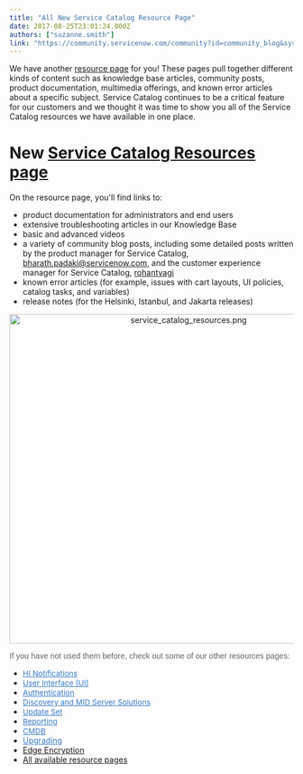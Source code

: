 ```yaml
---
title: "All New Service Catalog Resource Page"
date: 2017-08-25T23:01:24.000Z
authors: ["suzanne.smith"]
link: "https://community.servicenow.com/community?id=community_blog&sys_id=706ceaa1dbd0dbc01dcaf3231f961914"
---
```

<p>We have another <a title="i.service-now.com/kb_view.do?sysparm_article=KB0540930" href="https://hi.service-now.com/kb_view.do?sysparm_article=KB0540930">resource page</a> for you! These pages pull together different kinds of content such as knowledge base articles, community posts, product documentation, multimedia offerings, and known error articles about a specific subject. Service Catalog continues to be a critical feature for our customers and we thought it was time to show you all of the Service Catalog resources we have available in one place.</p><p></p><h1>New <a title="i.service-now.com/kb_view.do?sysparm_article=KB0546914" href="https://hi.service-now.com/kb_view.do?sysparm_article=KB0546914">Service Catalog Resources page</a></h1><p>On the resource page, you'll find links to:</p><ul><li>product documentation for administrators and end users</li><li>extensive troubleshooting articles in our Knowledge Base</li><li>basic and advanced videos</li><li>a variety of community blog posts, including some detailed posts written by the product manager for Service Catalog, <a title="bharath.padaki@servicenow.com" __default_attr="14827" __jive_macro_name="user" class="jive_macro jive_macro_user" data-orig-content="bharath.padaki@servicenow.com" data-renderedposition="225.1875_777.296875_226_16" href="/community?id=community_user_profile&user=3a44d661db5c1fc09c9ffb651f9619d4">bharath.padaki@servicenow.com</a>, and the customer experience manager for Service Catalog, <a title="rohantyagi" __default_attr="74171" __jive_macro_name="user" class="jive_macro jive_macro_user" data-orig-content="rohantyagi" data-renderedposition="246.1875_383.359375_85_16" href="/community?id=community_user_profile&user=a5611269db981fc09c9ffb651f9619cb">rohantyagi</a></li><li>known error articles (for example, issues with cart layouts, UI policies, catalog tasks, and variables)</li><li>release notes (for the Helsinki, Istanbul, and Jakarta releases)</li></ul><p style="text-align: center;"><img   alt="service_catalog_resources.png" class="image-2 jive-image" src="5c270186db50d344e9737a9e0f9619b0.iix" style="width: 620px; height: 583px;"/></p><p style="text-align: center;"></p><p style="font-family: arial, sans-serif; color: #666666;"></p><p style="font-family: arial, sans-serif; color: #666666;">If you have not used them before, check out some of our other resources pages:</p><ul><li><a title="" _jive_internal="true" data-containerid="1007" data-containertype="37" data-objectid="3973" data-objecttype="38" href="/community?id=community_blog&sys_id=c26dea29dbd0dbc01dcaf3231f961995" style="font-family: inherit; font-style: inherit; font-weight: inherit; font-size: 13.3333px; color: #3778c7;">HI Notifications </a></li><li><span style="font-weight: inherit; font-style: inherit; font-size: 10pt; font-family: inherit; color: #000000;"><a title="" _jive_internal="true" data-containerid="1007" data-containertype="37" data-objectid="3941" data-objecttype="38" href="/community?id=community_blog&sys_id=612d66e5dbd0dbc01dcaf3231f961925" style="font-weight: inherit; font-style: inherit; font-size: 13.3333px; font-family: inherit; color: #3778c7;">User Interface (UI) </a></span></li><li><span style="font-weight: inherit; font-style: inherit; font-size: 10pt; font-family: inherit; color: #000000;"><a title="" _jive_internal="true" data-containerid="2927" data-containertype="37" data-objectid="3810" data-objecttype="38" href="/community?id=community_blog&sys_id=2c7c22e1dbd0dbc01dcaf3231f961908" style="font-weight: inherit; font-style: inherit; font-size: 13.3333px; font-family: inherit; color: #3778c7;">Authentication</a></span></li><li><span style="font-weight: inherit; font-style: inherit; font-size: 10pt; font-family: inherit; color: #000000;"><a title="" _jive_internal="true" data-containerid="2927" data-containertype="37" data-objectid="3323" data-objecttype="38" href="/community?id=community_blog&sys_id=e61e626ddbd0dbc01dcaf3231f961964" style="font-weight: inherit; font-style: inherit; font-size: 13.3333px; font-family: inherit; color: #3778c7;">Discovery and MID Server Solutions</a></span></li><li><span style="font-weight: inherit; font-style: inherit; font-size: 10pt; font-family: inherit; color: #000000;"><a title="" _jive_internal="true" data-containerid="2927" data-containertype="37" data-objectid="3620" data-objecttype="38" href="/community?id=community_blog&sys_id=db0d6ea5dbd0dbc01dcaf3231f961906" style="font-weight: inherit; font-style: inherit; font-size: 13.3333px; font-family: inherit; color: #3778c7;">Update Set</a></span></li><li><span style="font-weight: inherit; font-style: inherit; font-size: 10pt; font-family: inherit; color: #000000;"><a title="" _jive_internal="true" data-containerid="2927" data-containertype="37" data-objectid="3676" data-objecttype="38" href="/community?id=community_blog&sys_id=b0dd66e9dbd0dbc01dcaf3231f96199a" style="font-weight: inherit; font-style: inherit; font-size: 13.3333px; font-family: inherit; color: #3778c7;">Reporting</a></span></li><li><span style="font-weight: inherit; font-style: inherit; font-size: 10pt; font-family: inherit; color: #000000;"><a title="" _jive_internal="true" data-containerid="2927" data-containertype="37" data-objectid="3750" data-objecttype="38" href="/community?id=community_blog&sys_id=933e62addbd0dbc01dcaf3231f961947" style="font-weight: inherit; font-style: inherit; font-size: 13.3333px; font-family: inherit; color: #3778c7;">CMDB</a></span></li><li><a title="" _jive_internal="true" data-containerid="2927" data-containertype="37" data-objectid="3794" data-objecttype="38" href="/community?id=community_blog&sys_id=b4bc6a25dbd0dbc01dcaf3231f961974" style="font-weight: inherit; font-style: inherit; font-family: inherit; color: #3778c7;">Upgrading</a></li><li><a title="" _jive_internal="true" href="/community?id=community_blog&sys_id=715e6aaddbd0dbc01dcaf3231f96196b">Edge Encryption</a></li><li><a title="i.service-now.com/kb_view.do?sysparm_article=KB0540930" href="https://hi.service-now.com/kb_view.do?sysparm_article=KB0540930">All available resource pages</a></li></ul>